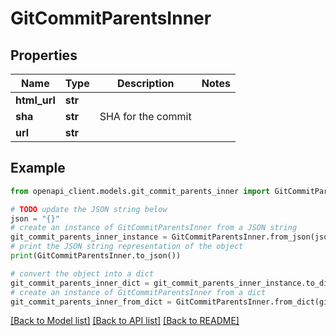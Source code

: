 # GitCommitParentsInner


## Properties

Name | Type | Description | Notes
------------ | ------------- | ------------- | -------------
**html_url** | **str** |  | 
**sha** | **str** | SHA for the commit | 
**url** | **str** |  | 

## Example

```python
from openapi_client.models.git_commit_parents_inner import GitCommitParentsInner

# TODO update the JSON string below
json = "{}"
# create an instance of GitCommitParentsInner from a JSON string
git_commit_parents_inner_instance = GitCommitParentsInner.from_json(json)
# print the JSON string representation of the object
print(GitCommitParentsInner.to_json())

# convert the object into a dict
git_commit_parents_inner_dict = git_commit_parents_inner_instance.to_dict()
# create an instance of GitCommitParentsInner from a dict
git_commit_parents_inner_from_dict = GitCommitParentsInner.from_dict(git_commit_parents_inner_dict)
```
[[Back to Model list]](../README.md#documentation-for-models) [[Back to API list]](../README.md#documentation-for-api-endpoints) [[Back to README]](../README.md)


